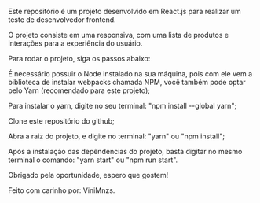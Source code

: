 Este repositório é um projeto desenvolvido em React.js para realizar um teste de desenvolvedor frontend.

O projeto consiste em uma responsiva, com uma lista de produtos e interações para a experiência do usuário.

Para rodar o projeto, siga os passos abaixo:

É necessário possuir o Node instalado na sua máquina, pois com ele vem a biblioteca de instalar webpacks chamada NPM, você também pode optar pelo Yarn (recomendado para este projeto);

Para instalar o yarn, digite no seu terminal: "npm install --global yarn";

Clone este repositório do github;

Abra a raiz do projeto, e digite no terminal: "yarn" ou "npm install";

Após a instalação das depêndencias do projeto, basta digitar no mesmo terminal o comando: "yarn start" ou "npm run start".

Obrigado pela oportunidade, espero que gostem!

Feito com carinho por: ViniMnzs.
